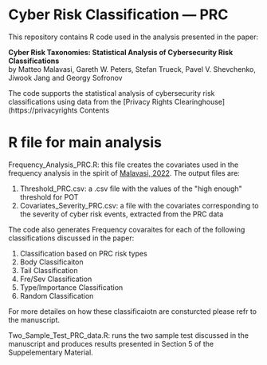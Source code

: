 
# Cyber Risk Classification — PRC

This repository contains R code used in the analysis presented in the paper:

**Cyber Risk Taxonomies: Statistical Analysis of Cybersecurity Risk Classifications**  
by Matteo Malavasi, Gareth W. Peters, Stefan Trueck, Pavel V. Shevchenko, Jiwook Jang and Georgy Sofronov


The code supports the statistical analysis of cybersecurity risk classifications using data from the [Privacy Rights Clearinghouse](https://privacyrights Contents



# R file for main analysis

Frequency_Analysis_PRC.R: this file creates the covariates used in the frequency analysis in the spirit of [Malavasi, 2022](https://doi.org/10.1016/j.insmatheco.2022.05.003). The output files are:
1. Threshold_PRC.csv: a .csv file with the values of the "high enough" threshold for POT
2. Covariates_Severity_PRC.csv: a file with the covariates corresponding to the severity of cyber risk events, extracted from the PRC data

The code also generates Frequency covaraites for each of the following classifications discussed in the paper:
1. Classification based on PRC risk types
2. Body Classificaiton
3. Tail Classification
4. Fre/Sev Classification
5. Type/Importance Classification
6. Random Classification

For more detailes on how these classificaiotn are consturcted please refr to the manuscript.

Two_Sample_Test_PRC_data.R: runs the two sample test discussed in the manuscript and produces results presented in Section 5 of the Suppelementary Material. 
   

   
